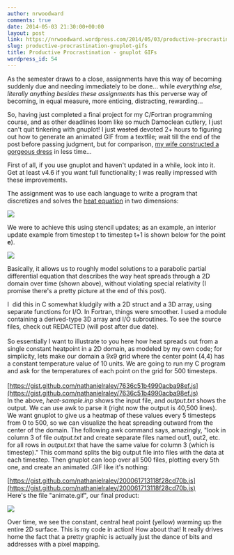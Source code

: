 ```yaml
---
author: nrwoodward
comments: true
date: 2014-05-03 21:30:00+00:00
layout: post
link: https://nrwoodward.wordpress.com/2014/05/03/productive-procrastination-gnuplot-gifs/
slug: productive-procrastination-gnuplot-gifs
title: Productive Procrastination - gnuplot GIFs
wordpress_id: 54
---
```


As the semester draws to a close, assignments have this way of becoming suddenly due and needing immediately to be done... while _everything else, literally anything besides these assignments_ has this perverse way of becoming, in equal measure, more enticing, distracting, rewarding...   
  
So, having just completed a final project for my C/Fortran programming course, and as other deadlines loom like so much Damoclean cutlery, I just can't quit tinkering with gnuplot! I just <strike>wasted</strike> devoted 2+ hours to figuring out how to  generate an animated GIF from a textfile; wait till the end of the post  before passing judgment, but for comparison, [my wife constructed a gorgeous dress](http://blog.lindsaywoodward.com/) in less time...  
  
First of all, if you use gnuplot and haven't updated in a while, look  into it. Get at least v4.6 if you want full functionality; I was really impressed with these improvements.   
  
The assignment was to use each language to write a program that discretizes and solves the [heat equation](http://en.wikipedia.org/wiki/Heat_equation) in two dimensions:  
  


[![](http://mathurl.com/l7ry6fl.png)](http://mathurl.com/l7ry6fl.png)

  
We were to achieve this using stencil updates; as an example, an interior update example from timestep t to timestep t+1 is shown below for the point **e**).  
  
[![](http://mathurl.com/nqt785w.png)](http://mathurl.com/nqt785w.png)  
  
  
Basically, it allows us to roughly model solutions to a parabolic partial differential equation that describes the way heat spreads through a 2D domain over time (shown above), without violating special relativity (I promise there's a pretty picture at the end of this post).  
  


I  did this in C somewhat kludgily with a 2D struct and a 3D array, using separate functions for I/O. In Fortran, things were smoother. I used a module containing a derived-type 3D array and I/O subroutines. To see the source files, check out REDACTED (will post after due date).  
[](https://github.com/nathanielraley/finalproject)  
So essentially I want to illustrate to you here how heat spreads out from a single constant heatpoint in a 2D domain, as modeled by my own code; for simplicity, lets make our domain a 9x9 grid where the center point (4,4) has a constant temperature value of 10 units. We are going to run my C program and ask for the temperatures of each point on the grid for 500 timesteps.  
    
[https://gist.github.com/nathanielraley/7636c51b4990acba98ef.js](https://gist.github.com/nathanielraley/7636c51b4990acba98ef.js)   
In the above, _heat-sample.inp_ shows the input file, and _output.txt_ shows the output. We can use awk to parse it (right now the output is 40,500 lines). We want gnuplot to give us a heatmap of these values every 5 timesteps from 0 to 500, so we can visualize the heat spreading outward from the center of the domain. The following awk command says, amazingly, "look in column 3 of file _output.txt_ and create separate files named out1, out2, etc. for all rows in _output.txt_ that have the same value for column 3 (which is timestep)." This command splits the big output file into files with the data at each timestep. Then gnuplot can loop over all 500 files, plotting every 5th one, and create an animated .GIF like it's nothing:  
  
[https://gist.github.com/nathanielraley/200061713118f28cd70b.js](https://gist.github.com/nathanielraley/200061713118f28cd70b.js)   
Here's the file "animate.gif", our final product:  
  


[![](https://nrwoodward.files.wordpress.com/2014/05/1fb01-animate.gif)](https://nrwoodward.files.wordpress.com/2014/05/1fb01-animate.gif)

  
Over time, we see the constant, central heat point (yellow) warming up the entire 2D surface. This is my code in action! How about that! It really drives home the fact that a pretty graphic is actually just the dance of bits and addresses with a pixel mapping.
